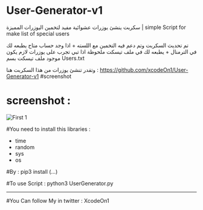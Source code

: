 # User-Generator-v1
 سكربت ينشئ يوزرات عشوائية مفيد لتخمين اليوزرات المميزة | simple  Script for make list of special users

تم تحديث السكربت وتم دعم فيه التخمين مع اللسته + اذا وجد حساب متاح يطبعه لك في الترمنال + يطبعه لك في ملف تيسكت 
ملحوظة اذا تبي تجرب على يوزرات لازم يكون موجود ملف تيسكت بسم 
Users.txt 

وتقدر تنشئ يوزرات من هذا السكربت هنا :
https://github.com/xcodeOn1/User-Generator-v1
#screenshot
# screenshot :
![First 1](https://i.ibb.co/RyNyHYT/hello1.png)

#You need to install this libraries :
- time
- random
- sys
- os

#By : pip3 install (...)

#To use Script :
python3 UserGenerator.py

---------------------------
#You Can follow My in twitter : XcodeOn1

